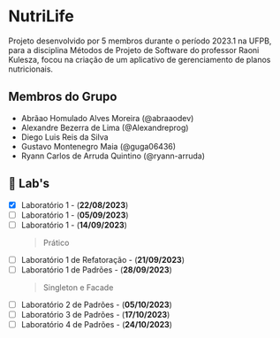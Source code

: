 # NutriLife

Projeto desenvolvido por 5 membros durante o período 2023.1 na UFPB, para a disciplina Métodos de Projeto de Software do professor Raoni Kulesza, focou na criação de um aplicativo de gerenciamento de planos nutricionais.

## Membros do Grupo

* Abrãao Homulado Alves Moreira (@abraaodev)
* Alexandre Bezerra de Lima (@Alexandreprog)
* Diego Luis Reis da Silva
* Gustavo Montenegro Maia (@guga06436)
* Ryann Carlos de Arruda Quintino (@ryann-arruda)


## 🧪 Lab's 
* [x] Laboratório 1 - (**22/08/2023**)
* [ ] Laboratório 1 - (**05/09/2023**)
* [ ] Laboratório 1 - (**14/09/2023**)
    > Prático
* [ ] Laboratório 1 de Refatoração - (**21/09/2023**)
* [ ] Laboratório 1 de Padrões - (**28/09/2023**)
    > Singleton e Facade
* [ ] Laboratório 2 de Padrões - (**05/10/2023**)
* [ ] Laboratório 3 de Padrões - (**17/10/2023**)
* [ ] Laboratório 4 de Padrões - (**24/10/2023**)
